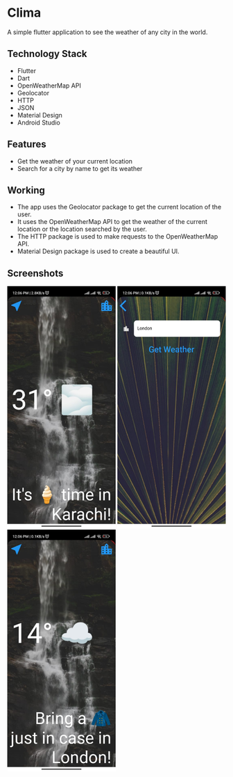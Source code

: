 # Clima

A simple flutter application to see the weather of any city in the world.

## Technology Stack
- Flutter
- Dart
- OpenWeatherMap API
- Geolocator
- HTTP
- JSON
- Material Design
- Android Studio

## Features
- Get the weather of your current location
- Search for a city by name to get its weather

## Working
- The app uses the Geolocator package to get the current location of the user.
- It uses the OpenWeatherMap API to get the weather of the current location or the location searched by the user.
- The HTTP package is used to make requests to the OpenWeatherMap API.
- Material Design package is used to create a beautiful UI.

## Screenshots
<img src="./images/clima1.jpg" alt="screenshot 1" width="250"/>
<img src="./images/clima2.jpg" alt="screenshot 2" width="250"/>
<img src="./images/clima3.jpg" alt="screenshot 3" width="250"/>


